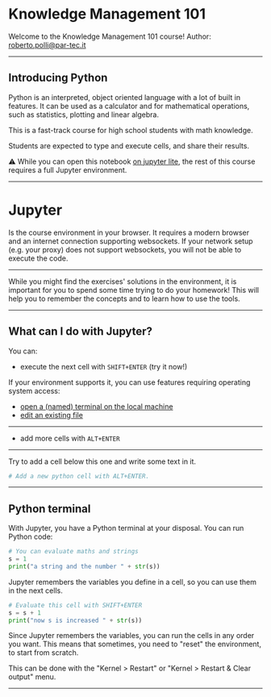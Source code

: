 # Knowledge Management 101

Welcome to the Knowledge Management 101 course!
Author: <roberto.polli@par-tec.it>

---

## Introducing Python

Python is an interpreted, object oriented language with
a lot of built in features.
It can be used as a calculator and for  mathematical operations,
such as statistics, plotting and linear algebra.

This is a fast-track course for high school students with math knowledge.

Students are expected to type and execute cells, and share their results.

:warning: While you can open this notebook [on jupyter lite](https://jupyter.org/try-jupyter/lab/?fromURL=https://raw.githubusercontent.com/ioggstream/python-course/main/sparql-101/notebooks/00-teaser.ipynb),
the rest of this course requires a full Jupyter environment.

---

# Jupyter

Is the course environment in your browser.
It requires a modern browser and an internet connection supporting
websockets. If your network setup (e.g. your proxy)
does not support websockets, you will not be able to
execute the code.

---

While you might find the exercises' solutions in the environment,
it is important for you to spend some time trying to do your homework!
This will help you to remember the concepts and to learn how to use the tools.

---

## What can I do with Jupyter?

You can:

- execute the next cell with `SHIFT+ENTER` (try it now!)

If your environment supports it, you can use features requiring
operating system access:

- [open a (named) terminal on the local machine](/terminals/example)
- [edit an existing file](/edit/notebooks/untitled.txt)

---

- add more cells with `ALT+ENTER`

----

Try to add a cell below this one and write some text in it.

```python
# Add a new python cell with ALT+ENTER.
```

---

## Python terminal

With Jupyter, you have a Python terminal at your disposal.
You can run Python code:

```python
# You can evaluate maths and strings
s = 1
print("a string and the number " + str(s))
```

Jupyter remembers the variables you define in a cell, so you can use them in the next cells.

```python
# Evaluate this cell with SHIFT+ENTER
s = s + 1
print("now s is increased " + str(s))
```

Since Jupyter remembers the variables, you can run the cells in any order you want.
This means that sometimes, you need to "reset" the environment, to start from scratch.

This can be done with the "Kernel > Restart" or "Kernel > Restart & Clear output" menu.

----
